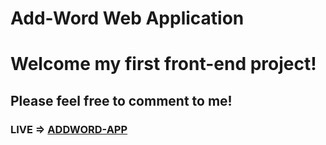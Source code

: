 # Add-Word Web Application

# Welcome my first front-end project!
## Please feel free to comment to me!

### LIVE => [ADDWORD-APP](https://storied-tiramisu-e85c66.netlify.app/)
